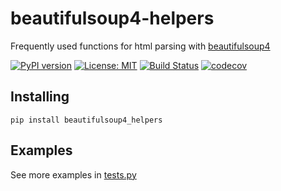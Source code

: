 # beautifulsoup4-helpers

Frequently used functions for html parsing with [beautifulsoup4](https://pypi.org/project/beautifulsoup4/)

[![PyPI version](https://badge.fury.io/py/beautifulsoup4_helpers.svg)](https://badge.fury.io/py/beautifulsoup4_helpers)
[![License: MIT](https://img.shields.io/badge/License-MIT-green.svg)](https://github.com/eugen1j/aioscrapy/blob/master/LICENSE)
[![Build Status](https://travis-ci.org/eugen1j/beautifulsoup4-helpers.svg?branch=master)](https://travis-ci.org/eugen1j/beautifulsoup4-helpers)
[![codecov](https://codecov.io/gh/eugen1j/beautifulsoup4-helpers/branch/master/graph/badge.svg?token=hRKoGsa5QI)](https://codecov.io/gh/eugen1j/beautifulsoup4-helpers)


## Installing

    pip install beautifulsoup4_helpers

## Examples

See more examples in [tests.py](https://github.com/eugen1j/beautifulsoup4-helpers/blob/master/tests.py)
